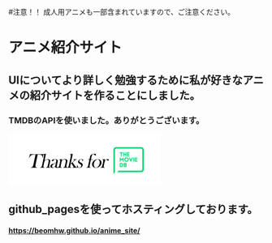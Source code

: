 #注意！！
成人用アニメも一部含まれていますので、ご注意ください。

アニメ紹介サイト
=================
## UIについてより詳しく勉強するために私が好きなアニメの紹介サイトを作ることにしました。
### TMDBのAPIを使いました。ありがとうございます。
![thx](./src/asset/thx.png)
## github_pagesを使ってホスティングしております。
#### https://beomhw.github.io/anime_site/
